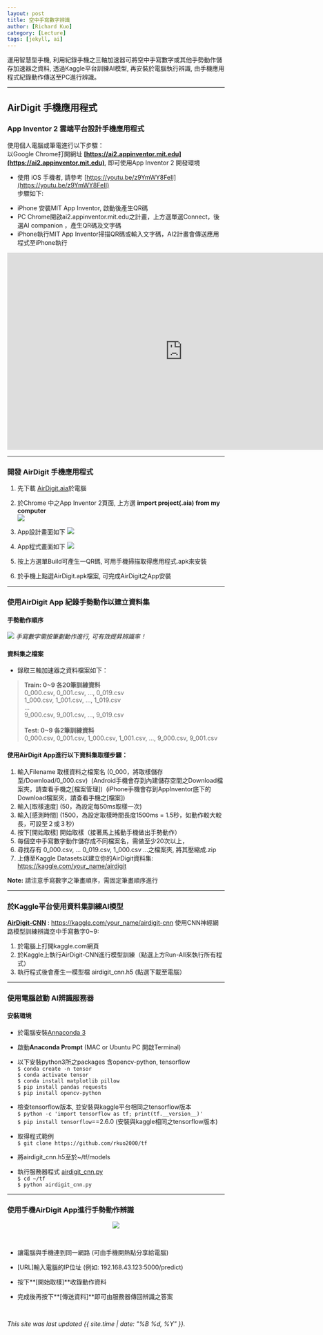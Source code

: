 ```yaml
---
layout: post
title: 空中手寫數字辨識
author: [Richard Kuo]
category: [Lecture]
tags: [jekyll, ai]
---
```


運用智慧型手機, 利用紀錄手機之三軸加速器可將空中手寫數字或其他手勢動作儲存加速器之資料, 透過Kaggle平台訓練AI模型,
再安裝於電腦執行辨識, 由手機應用程式紀錄動作傳送至PC進行辨識。

---
## AirDigit 手機應用程式

### App Inventor 2 雲端平台設計手機應用程式
使用個人電腦或筆電進行以下步驟：<br />
以Google Chrome打開網址 **[https://ai2.appinventor.mit.edu](https://ai2.appinventor.mit.edu)**, 即可使用App Inventor 2 開發環境

* 使用 iOS 手機者, 請參考 [https://youtu.be/z9YmWY8FeII](https://youtu.be/z9YmWY8FeII)<br />
  步驟如下:
 - iPhone 安裝MIT App Inventor, 啟動後產生QR碼
 - PC Chrome開啟ai2.appinventor.mit.edu之計畫，上方選單選Connect，後選AI companion ，產生QR碼及文字碼
 - iPhone執行MIT App Inventor掃描QR碼或輸入文字碼，AI2計畫會傳送應用程式至iPhone執行
<iframe width="811" height="456" src="https://www.youtube.com/embed/z9YmWY8FeII" title="YouTube video player" frameborder="0" allow="accelerometer; autoplay; clipboard-write; encrypted-media; gyroscope; picture-in-picture" allowfullscreen></iframe>

---
### 開發 AirDigit 手機應用程式
1. 先下載 [AirDigit.aia](https://drive.google.com/file/d/1bKW38dGtjk3XkeMbiFFcalfw-CyR1rTM/view?usp=sharing)於電腦<br />
2. 於Chrome 中之App Inventor 2頁面, 上方選 **import project(.aia) from my computer**<br />
![](https://github.com/rkuo2000/Robotics/blob/gh-pages/images/AI2_import_aia.png?raw=true)

3. App設計畫面如下
![](https://github.com/rkuo2000/Robotics/blob/gh-pages/images/AI2_AirDigit_design.png?raw=true)

4. App程式畫面如下
![](https://github.com/rkuo2000/Robotics/blob/gh-pages/images/AI2_AirDigit_block.png?raw=true)

5. 按上方選單Build可產生一QR碼, 可用手機掃描取得應用程式.apk來安裝
6. 於手機上點選AirDigit.apk檔案, 可完成AirDigit之App安裝

---
### 使用AirDigit App 紀錄手勢動作以建立資料集
#### 手勢動作順序
![](https://github.com/rkuo2000/Robotics/blob/gh-pages/images/AirDigit_dataset.png?raw=true)
*手寫數字需按筆劃動作進行, 可有效提昇辨識率！*<br />

#### 資料集之檔案
* 錄取三軸加速器之資料檔案如下：<br />
> **Train: 0~9 各20筆訓練資料**<br />
> 0_000.csv, 0_001.csv, …, 0_019.csv<br />
> 1_000.csv, 1_001.csv, …, 1_019.csv<br />
> …<br />
> 9_000.csv, 9_001.csv, …, 9_019.csv<br />
> <br />
> **Test: 0~9 各2筆訓練資料**<br />
> 0_000.csv, 0_001.csv, 1_000.csv, 1_001.csv, …, 9_000.csv, 9_001.csv<br />

#### 使用AirDigit App進行以下資料集取樣步驟：
1. 輸入Filename 取樣資料之檔案名 (0_000，將取樣儲存至/Download/0_000.csv)
 (Android手機會存到內建儲存空間之Download檔案夾，請查看手機之[檔案管理])
 (iPhone手機會存到AppInventor底下的Download檔案夾，請查看手機之[檔案])
2. 輸入[取樣速度] (50，為設定每50ms取樣一次)
3. 輸入[感測時間] (1500，為設定取樣時間長度1500ms = 1.5秒，如動作較大較長，可設至２或３秒）
4. 按下[開始取樣] 開始取樣（接著馬上搖動手機做出手勢動作）
5. 每個空中手寫數字動作儲存成不同檔案名，需做至少20次以上，
6. 尋找存有 0_000.csv, ... 0_019.csv, 1_000.csv ...之檔案夾, 將其壓縮成.zip
7. 上傳至Kaggle Datasets以建立你的AirDigit資料集: https://kaggle.com/your_name/airdigit

**Note:** 請注意手寫數字之筆畫順序，需固定筆畫順序進行

---
### 於Kaggle平台使用資料集訓練AI模型
**[AirDigit-CNN](https://kaggle.com/rkuo2000/airdigit-cnn)** : https://kaggle.com/your_name/airdigit-cnn
使用CNN神經網路模型訓練辨識空中手寫數字0~9:
1. 於電腦上打開kaggle.com網頁
2. 於Kaggle上執行AirDigit-CNN進行模型訓練（點選上方Run-All來執行所有程式）
3. 執行程式後會產生一模型檔 airdigit_cnn.h5 (點選下載至電腦）

---
### 使用電腦啟動 AI辨識服務器

#### 安裝環境
* 於電腦安裝[Annaconda 3](https://www.anaconda.com/products/individual)<br />

* 啟動**Anaconda Prompt** (MAC or Ubuntu PC 開啟Terminal)<br />

* 以下安裝python3所之packages 含opencv-python, tensorflow<br />
`$ conda create -n tensor`<br />
`$ conda activate tensor`<br />
`$ conda install matplotlib pillow`<br />
`$ pip install pandas requests`<br />
`$ pip install opencv-python`<br />
* 檢查tensorflow版本, 並安裝與kaggle平台相同之tensorflow版本<br />
`$ python -c 'import tensorflow as tf; print(tf.__version__)'`<br />
`$ pip install tensorflow`==2.6.0 (安裝與kaggle相同之tensorflow版本)<br />

* 取得程式範例<br />
`$ git clone https://github.com/rkuo2000/tf`<br />

* 將airdigit_cnn.h5至於~/tf/models

* 執行服務器程式 [airdigit_cnn.py](https://github.com/rkuo2000/tf/blob/master/airdigit_cnn.py)<br />
`$ cd ~/tf`<br />
`$ python airdigit_cnn.py`<br />

---
### 使用手機AirDigit App進行手勢動作辨識
<p align="center"><img src="https://github.com/rkuo2000/Robotics/blob/gh-pages/images/AirDigit_app.png?raw=true"></p><br />

* 讓電腦與手機連到同一網路 (可由手機開熱點分享給電腦)

* [URL]輸入電腦的IP位址 (例如: 192.168.43.123:5000/predict) 

* 按下**[開始取樣]**收錄動作資料

* 完成後再按下**[傳送資料]**即可由服務器傳回辨識之答案
<br />

*This site was last updated {{ site.time | date: "%B %d, %Y" }}.*

